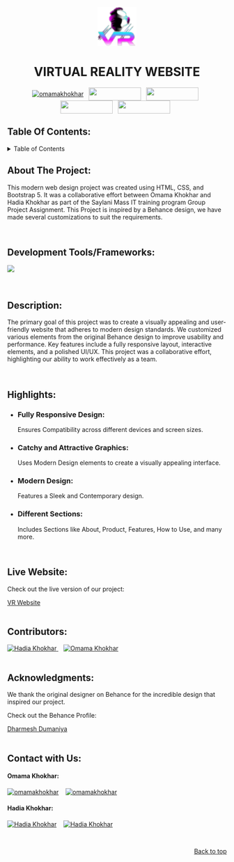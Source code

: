 <!-- PROJECT LOGO -->
<br />
<div align="center" id="top">
  <a href="[https://github.com/othneildrew/Best-README-Template](https://github.com/OmamaKhokhar/Virtual-Reality-Website)">
    <img src="Assests/Images/VR-logo.png" alt="Logo" width="90" height="90">
  </a>
  <h1 align="center">VIRTUAL REALITY WEBSITE</h1>
</div>

<!-- Conect with me -->
<p align="center">
<a href="https://linkedin.com/in/omamakhokhar" target="_blank"><img align="center" src="https://img.shields.io/badge/LinkedIn-0077B5?style=for-the-badge&logo=linkedin&logoColor=white" alt="omamakhokhar" width="120px" height="30px"/></a>&nbsp;&nbsp;
<a href="https://dev.to/omamakhokhar" target="_blank"><img align="center" src="https://img.shields.io/badge/dev.to-0A0A0A?style=for-the-badge&logo=devdotto&logoColor=white" width="120px" height="30px" /></a>&nbsp;&nbsp;
<a href="https://stackoverflow.com/users/23182618/omama-khokhar" target="_blank"><img align="center" src="https://img.shields.io/badge/Stack_Overflow-FE7A16?style=for-the-badge&logo=stack-overflow&logoColor=white" width="120px" height="30px" /></a>&nbsp;&nbsp;
<a href="https://medium.com/@omamakhokhar" target="_blank"><img align="center" src="https://img.shields.io/badge/Medium-12100E?style=for-the-badge&logo=medium&logoColor=white" width="120px" height="30px" /></a>&nbsp;&nbsp;
<a href="https://www.leetcode.com/omamakhokhar" target="_blank"><img align="center" src="https://img.shields.io/badge/-LeetCode-FFA116?style=for-the-badge&logo=LeetCode&logoColor=black" width="120px" height="30px"/></a>&nbsp;&nbsp;
</p>


<!-- TABLE OF CONTENTS -->
<h2>Table Of Contents:</h2>
<details>
  <summary>Table of Contents</summary>
  <ul>
    <li><a href="#about-the-project">About The Project</a></li>
    <li><a href="#tools">Development Tools & Frameworks</a></li>
    <li><a href="#description">Description</a></li>
    <li><a href="#highlights">Highlights</a></li>
    <li><a href="#live-website">Live Website</a></li>
    <li><a href="#contributors">Contributors</a></li>
    <li><a href="#acknowledgments">Acknowledgments</a></li>
    <li><a href="#contact">Contact with me</a></li>
  </ul> 
</details>  

<!-- ABOUT THE PROJECT -->
<div id="about-the-project">
<h2>About The Project:</h2>
<p>This modern web design project was created using HTML, CSS, and Bootstrap 5. It was a collaborative effort between Omama Khokhar and Hadia Khokhar as part of the Saylani Mass IT training program Group Project Assignment.
This Project is inspired by a Behance design, we have made several customizations to suit the requirements.</p>
</div>

<br/>
<!-- Development Tools/Frameworks -->
<div id="tools">
<h2>Development Tools/Frameworks:</h2>
<p align="left">
<img src="https://skillicons.dev/icons?i=html,css,bootstrap,&theme=dark" />
</p
</div>

<br/>
<!-- Description -->
<div id="description">
<h2>Description:</h2>
<p>The primary goal of this project was to create a visually appealing and user-friendly website that adheres to modern design standards. 
We customized various elements from the original Behance design to improve usability and performance. Key features include a fully responsive layout, interactive elements, and a polished UI/UX. 
This project was a collaborative effort, highlighting our ability to work effectively as a team.</p>
</div>

<br/>
<!-- Highlights -->
<div id="highlights">
  <h2>Highlights:</h2>
  <ul>
    <li><h3>Fully Responsive Design:</h3> Ensures Compatibility across different devices and screen sizes.</li>
    <li><h3>Catchy and Attractive Graphics:</h3> Uses Modern Design elements to create a visually appealing interface.</li>
    <li><h3>Modern Design:</h3>  Features a Sleek and Contemporary design.</li>
    <li><h3>Different Sections:</h3> Includes Sections like About, Product, Features, How to Use, and many more.</li>
  </ul>
</div>

<br/>
<!-- Live Website -->
<div id="live-website"> 
<h2>Live Website:</h2>
<p>Check out the live version of our project:  </p>
<a href="https://omamakhokhar.github.io/Virtual-Reality-Website/">VR Website</a>
</div>

<br/>
<!-- Contributors -->
<div id="contributors">
<h2>Contributors:</h2>
<a href="https://github.com/HadiaKhokhar">
  <img src="https://avatars.githubusercontent.com/u/135761381?v=4" width="80px;" alt="Hadia Khokhar"/>
</a>&nbsp;&nbsp;
<a href="https://github.com/OmamaKhokhar">
  <img src="https://avatars.githubusercontent.com/u/161382166?s=400&u=170fe9301ca341b0793cc460bf8e503f544e52d5&v=4" width="80px;" alt="Omama Khokhar"/>
</a>

</div>

<br/>
<!-- Acknowledgments -->
<div id="acknowledgments">
  <h2>Acknowledgments:</h2>
  <p>We thank the original designer on Behance for the incredible design that inspired our project.</p>
  <p> Check out the Behance Profile:</p>
    <a href="https://www.behance.net/dharmesh1231">Dharmesh Dumaniya</a>
</div>

<br/>
<!-- Contact -->
<div id="contact">
<h2>Contact with Us:</h2>
<p align="left">
<h4>Omama Khokhar: </h4>
<a href="mailto:workwithomama@outlook.com" target="_blank"><img align="center" src="https://img.shields.io/badge/Outlook-0078D4?style=for-the-badge&logo=microsoft-outlook&logoColor=white" alt="omamakhokhar" width="120px" height="30px"/></a> &nbsp;&nbsp;
<a href="mailto:workwithomama@gmail.com" target="_blank"><img align="center" src="https://img.shields.io/badge/Gmail-D14836?style=for-the-badge&logo=gmail&logoColor=white" alt="omamakhokhar" width="120px" height="30px"/></a> &nbsp;&nbsp;
</p>
<p align="left">
<h4>Hadia Khokhar: </h4>
<a href="mailto:workwithhadiaa@outlook.com" target="_blank"><img align="center" src="https://img.shields.io/badge/Outlook-0078D4?style=for-the-badge&logo=microsoft-outlook&logoColor=white" alt="Hadia Khokhar" width="120px" height="30px"/></a> &nbsp;&nbsp;
<a href="mailto:workwithhadia@gmail.com" target="_blank"><img align="center" src="https://img.shields.io/badge/Gmail-D14836?style=for-the-badge&logo=gmail&logoColor=white" alt="Hadia Khokhar" width="120px" height="30px"/></a> &nbsp;&nbsp; 
</p>
</div>

<br/>
<p align="right"><a href="top">Back to top</a></p>
